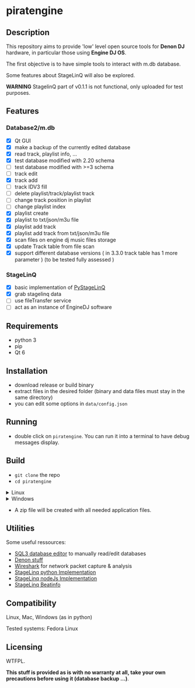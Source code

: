 # piratengine

## Description

This repository aims to provide 'low' level open source tools for **Denon DJ** hardware, in particular those using **Engine DJ OS**.

The first objective is to have simple tools to interact with m.db database.

Some features about StageLinQ will also be explored.

**WARNING** StagelinQ part of v0.1.1 is not functional, only uploaded for test purposes.

## Features

### Database2/m.db
 - [x] Qt GUI
 - [x] make a backup of the currently edited database
 - [x] read track, playlist info, ...
 - [x] test database modified with 2.20 schema 
 - [ ] test database modified with >=3 schema
 - [ ] track edit
 - [x] track add
 - [ ] track IDV3 fill
 - [ ] delete playlist/track/playlist track
 - [ ] change track position in playlist
 - [ ] change playlist index
 - [x] playlist create
 - [x] playlist to txt/json/m3u file
 - [x] playlist add track
 - [x] playlist add track from txt/json/m3u file
 - [x] scan files on engine dj music files storage
 - [x] update Track table from file scan
 - [x] support different database versions ( in 3.3.0 track table has 1 more parameter ) (to be tested  fully assessed )

 ### StageLinQ
 - [x] basic implementation of [PyStageLinQ](https://github.com/Jaxc/PyStageLinQ)
 - [x] grab stagelinq data 
 - [ ] use fileTransfer service
 - [ ] act as an instance of EngineDJ software

## Requirements
 - python 3
 - pip
 - Qt 6

## Installation
 - download release or build binary
 - extract files in the desired folder (binary and data files must stay in the same directory)
 - you can edit some options in `data/config.json`

## Running
 - double click on `piratengine`. You can run it into a terminal to have debug messages display.

## Build
 - `git clone` the repo
 - `cd piratengine`
  <details>
    <summary>Linux </summary>

 - run `./utils/build_linux.sh`</details>
  <details>
    <summary>Windows </summary>

 - **WARNING SCRIPT NOT TESTED** . In a powershell, run `.\utils\build_windows.ps1`

  </details>

 - A zip file will be created with all needed application files.

## Utilities

Some useful ressources:

 - [SQL3 database editor](https://sqlitebrowser.org/dl/) to manually read/edit databases
 - [Denon stuff](https://support.denondj.com/en/support/solutions/articles/69000834165-engine-dj-v3-0-support-for-third-party-database-tools)
 - [Wireshark](https://www.wireshark.org/download.html) for network packet capture & analysis
 - [StageLinq python Implementation](https://github.com/Jaxc/PyStageLinQ) 
 - [StageLinq nodeJs Implementation](https://github.com/MarByteBeep/StageLinq)
 - [StageLinq Beatinfo](https://github.com/dzelionis/denon-stageLinQ-BeatInfo)
 
## Compatibility
Linux, Mac, Windows (as in python)

Tested systems:
Fedora Linux

## Licensing
WTFPL.

**This stuff is provided as is with no warranty at all, take your own precautions before using it (database backup ...)**.
